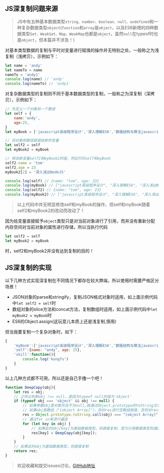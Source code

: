 ## JS深复制问题来源

> JS中有五种基本数据类型`string、number、boolean、null、undefined`和一种复杂数据类型`object`(`function`和`array`是`object`，以及ES6新增的四种数据类型`Set、WeakSet、Map、WeakMap`也都是`object`，虽然`null`在typeof时也是`object`，但本篇并不涉及！)

对基本类型数据的复制与平时对变量进行赋值的操作并无特别之处，一般称之为浅复制（浅拷贝），示例如下：

```javascript
let name = 'andy'
let nameTo = name 
nameTo = 'andy1'
console.log(name) // 'andy'
console.log(nameTo) // 'andy1'
```

对复杂数据类型的复制则不同于基本数据类型的复制，一般称之为深复制（深拷贝），示例如下：

```javascript
// 先定义一个对象和一个数组
let self = {
    name:'andy',
    age:25,
}
let myBook = ['javascript高级程序设计','深入理解ES6','数据结构与算法javascript描述']

// 将对象和数组赋值给新的变量
let self2 = self
let myBook2 = myBook

// 修改新变量self2和myBook2的值，然后打印self和myBook
self2.name = 'tom'
self2.age = 23
myBook2[2] = '深入浅出NodeJS'

console.log(self) // {name: "tom", age: 23}
console.log(myBook) // ["javascript高级程序设计", "深入理解ES6", "深入浅出NodeJS"]
console.log(self2) // {name: "tom", age: 23}
console.log(myBook2) // ["javascript高级程序设计", "深入理解ES6", "深入浅出NodeJS"]
```

> 以上代码中并无明显修改self和myBook的操作，但self和myBook随着self2和myBook2的改动而改动了！

因为给变量直接赋予`object`类型只是对当前对象进行了引用，而并没有重新分配内存空间对当前对象的属性进行存储，所以当执行代码

```javascript
let self2 = self
let myBook2 = myBook
```
时，self2和myBook2并没有达到复制的目的！

## JS深复制的实现

以下几种方式实现深复制在不同情况下都存在较大弊端，所以使用时需要严格区分场景！

- JSON对象的parse和stringify，复制JSON格式对象时适用，如上面示例代码中`let self2 = self`时
- 数组对象的slice方法和concat方法，复制数组时适用，如上面示例代码中`let myBook2 = myBook`时
- ES6的Object.assign(这玩意儿本质上还是浅复制,慎用)

但当我要复制一个复杂对象时，如下：

```javascript
{
    'myBook':['javascript高级程序设计','深入理解ES6','数据结构与算法javascript描述'],
    'self':{name: "andy", age: 25},
    'skill':function(){
        console.log('kungfu')
    }
}
```

以上几种方式都不可用，所以还是自己手撸一个吧！

```javascript
function DeepCopy(obj){
    let res = obj;
    // 之所以判断obj !== null，是因为typeof null的值为'object'
    if (typeof obj === 'object' && obj !== null) {
        // 如果参数obj是对象并且不为null,就通过Object.prototype的toString方法来判断这个对象是数组还是对象
        // 如果obj是数组（"[object Array]"），则对res进行空数组赋值，否则对res进行空对象赋值
        res = Object.prototype.toString.call(obj) === "[object Array]" ? [] : {};
        // 通过for in来进行遍逆
        for (let key in obj) {
            // 如果此时obj[key]为基础数据类型，则直接复制，若为引用数据类型则通过递归再次执行DeepCopy
            res[key] = DeepCopy(obj[key]);
        }
    }
    // 如果此时obj为基础数据类型，则直接复制
    return res;
}
```

> 欢迎收藏和提交issues讨论。[GitHub地址](https://github.com/kinm/kinm.github.io/issues)